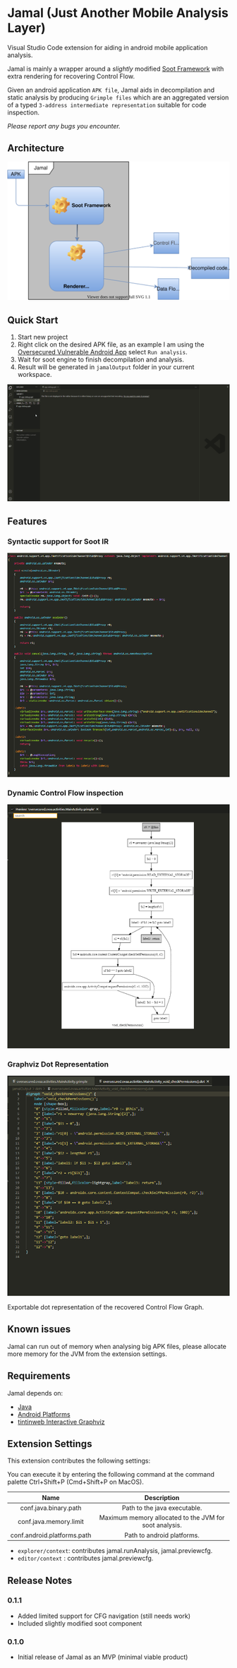 # Jamal (Just Another Mobile Analysis Layer)

Visual Studio Code extension for aiding in android mobile application analysis.

Jamal is mainly a wrapper around a *slightly* modified [Soot Framework](https://github.com/soot-oss/soot) with extra rendering for recovering Control Flow.

Given an android application `APK file`, Jamal aids in decompilation and static analysis by producing `Grimple files` which are an aggregated version of a typed `3-address intermediate representation` suitable for code inspection.

*Please report any bugs you encounter.*

## Architecture

![architecture](assets/architecture.drawio.svg)

## Quick Start

1. Start new project
2. Right click on the desired APK file, as an example I am using the [Oversecured Vulnerable Android App](https://github.com/oversecured/ovaa) select `Run analysis`.
3. Wait for soot engine to finish decompilation and analysis.
4. Result will be generated in `jamalOutput` folder in your current workspace.

![quickstart](assets/quickstart.gif)

## Features

### Syntactic support for Soot IR

![grammar](assets/sootIR_jimple_syntax.png)

### Dynamic Control Flow inspection 

![grammar](assets/cfg.png)

### Graphviz Dot Representation 

![grammar](assets/dot.png)

Exportable dot representation of the recovered Control Flow Graph.

## Known issues

Jamal can run out of memory when analysing big APK files, please allocate more memory for the JVM from the extension settings.

## Requirements

Jamal depends on:
* [Java](https://www.oracle.com/java/technologies/javase/jdk15-archive-downloads.html)
* [Android Platforms](https://github.com/Sable/android-platforms)
* [tintinweb Interactive Graphviz](https://github.com/tintinweb/vscode-interactive-graphviz)

## Extension Settings

This extension contributes the following settings:

You can execute it by entering the following command at the command palette Ctrl+Shift+P (Cmd+Shift+P on MacOS).

|            Name             |                      Description                       |
| :-------------------------: | :----------------------------------------------------: |
|    conf.java.binary.path    |              Path to the java executable.              |
|   conf.java.memory.limit    | Maximum memory allocated to the JVM for soot analysis. |
| conf.android.platforms.path |               Path to android platforms.               |


* `explorer/context`: contributes jamal.runAnalysis, jamal.previewcfg.
* `editor/context`  : contributes jamal.previewcfg.

## Release Notes

### 0.1.1

* Added limited support for CFG navigation (still needs work)
* Included slightly modified soot component
  
### 0.1.0

* Initial release of Jamal as an MVP (minimal viable product)


